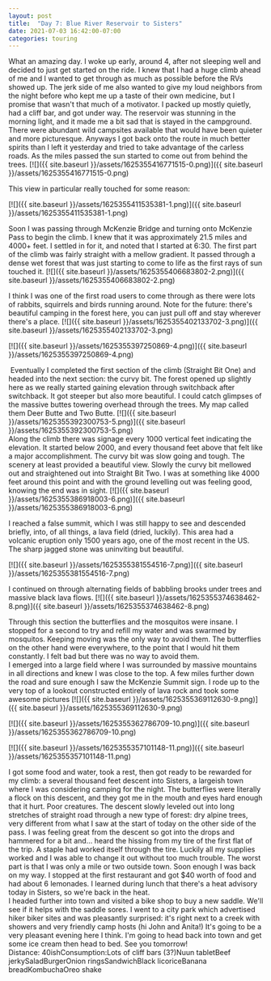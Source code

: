 ```yaml
---
layout: post
title:  "Day 7: Blue River Reservoir to Sisters"
date: 2021-07-03 16:42:00-07:00
categories: touring
---
```

What an amazing day. I woke up early, around 4, after not sleeping well and decided to just get started on the ride. I knew that I had a huge climb ahead of me and I wanted to get through as much as possible before the RVs showed up. The jerk side of me also wanted to give my loud neighbors from the night before who kept me up a taste of their own medicine, but I promise that wasn't that much of a motivator. I packed up mostly quietly, had a cliff bar, and got under way. The reservoir was stunning in the morning light, and it made me a bit sad that is stayed in the campground. There were abundant wild campsites available that would have been quieter and more picturesque. Anyways I got back onto the route in much better spirits than I left it yesterday and tried to take advantage of the carless roads. As the miles passed the sun started to come out from behind the trees.
[![]({{ site.baseurl }}/assets/1625355416771515-0.png)]({{ site.baseurl }}/assets/1625355416771515-0.png)
  
This view in particular really touched for some reason:  

[![]({{ site.baseurl }}/assets/1625355411535381-1.png)]({{ site.baseurl }}/assets/1625355411535381-1.png)
  
Soon I was passing through McKenzie Bridge and turning onto McKenzie Pass to begin the climb. I knew that it was approximately 21.5 miles and 4000+ feet. I settled in for it, and noted that I started at 6:30. The first part of the climb was fairly straight with a mellow gradient. It passed through a dense wet forest that was just starting to come to life as the first rays of sun touched it.
[![]({{ site.baseurl }}/assets/1625355406683802-2.png)]({{ site.baseurl }}/assets/1625355406683802-2.png)
  
I think I was one of the first road users to come through as there were lots of rabbits, squirrels and birds running around. Note for the future: there's beautiful camping in the forest here, you can just pull off and stay wherever there's a place.
[![]({{ site.baseurl }}/assets/1625355402133702-3.png)]({{ site.baseurl }}/assets/1625355402133702-3.png)

[![]({{ site.baseurl }}/assets/1625355397250869-4.png)]({{ site.baseurl }}/assets/1625355397250869-4.png)
  
 Eventually I completed the first section of the climb (Straight Bit One) and headed into the next section: the curvy bit. The forest opened up slightly here as we really started gaining elevation through switchback after switchback. It got steeper but also more beautiful. I could catch glimpses of the massive buttes towering overhead through the trees. My map called them Deer Butte and Two Butte.
[![]({{ site.baseurl }}/assets/1625355392300753-5.png)]({{ site.baseurl }}/assets/1625355392300753-5.png)  
Along the climb there was signage every 1000 vertical feet indicating the elevation. It started below 2000, and every thousand feet above that felt like a major accomplishment. The curvy bit was slow going and tough. The scenery at least provided a beautiful view. Slowly the curvy bit mellowed out and straightened out into Straight Bit Two. I was at something like 4000 feet around this point and with the ground levelling out was feeling good, knowing the end was in sight.
[![]({{ site.baseurl }}/assets/1625355386918003-6.png)]({{ site.baseurl }}/assets/1625355386918003-6.png)
  
I reached a false summit, which I was still happy to see and descended briefly, into, of all things, a lava field (dried, luckily). This area had a volcanic eruption only 1500 years ago, one of the most recent in the US. The sharp jagged stone was uninviting but beautiful.  

[![]({{ site.baseurl }}/assets/1625355381554516-7.png)]({{ site.baseurl }}/assets/1625355381554516-7.png)
  
I continued on through alternating fields of babbling brooks under trees and massive black lava flows.
[![]({{ site.baseurl }}/assets/1625355374638462-8.png)]({{ site.baseurl }}/assets/1625355374638462-8.png)
  
Through this section the butterflies and the mosquitos were insane. I stopped for a second to try and refill my water and was swarmed by mosquitos. Keeping moving was the only way to avoid them. The butterflies on the other hand were everywhere, to the point that I would hit them constantly. I felt bad but there was no way to avoid them.  
I emerged into a large field where I was surrounded by massive mountains in all directions and knew I was close to the top. A few miles further down the road and sure enough I saw the McKenzie Summit sign. I rode up to the very top of a lookout constructed entirely of lava rock and took some awesome pictures
[![]({{ site.baseurl }}/assets/1625355369112630-9.png)]({{ site.baseurl }}/assets/1625355369112630-9.png)

[![]({{ site.baseurl }}/assets/1625355362786709-10.png)]({{ site.baseurl }}/assets/1625355362786709-10.png)

[![]({{ site.baseurl }}/assets/1625355357101148-11.png)]({{ site.baseurl }}/assets/1625355357101148-11.png)
  
I got some food and water, took a rest, then got ready to be rewarded for my climb: a several thousand feet descent into Sisters, a largeish town where I was considering camping for the night. The butterflies were literally a flock on this descent, and they got me in the mouth and eyes hard enough that it hurt. Poor creatures. The descent slowly leveled out into long stretches of straight road through a new type of forest: dry alpine trees, very different from what I saw at the start of today on the other side of the pass. I was feeling great from the descent so got into the drops and hammered for a bit and... heard the hissing from my tire of the first flat of the trip. A staple had worked itself through the tire. Luckily all my supplies worked and I was able to change it out without too much trouble. The worst part is that I was only a mile or two outside town. Soon enough I was back on my way. I stopped at the first restaurant and got $40 worth of food and had about 6 lemonades. I learned during lunch that there's a heat advisory today in Sisters, so we're back in the heat.   
I headed further into town and visited a bike shop to buy a new saddle. We'll see if it helps with the saddle sores. I went to a city park which advertised hiker biker sites and was pleasantly surprised: it's right next to a creek with showers and very friendly camp hosts (hi John and Anita!) It's going to be a very pleasant evening here I think. I'm going to head back into town and get some ice cream then head to bed. See you tomorrow!  
Distance: 40ishConsumption:Lots of cliff bars (3?)Nuun tabletBeef jerkySaladBurgerOnion ringsSandwichBlack licoriceBanana breadKombuchaOreo shake
